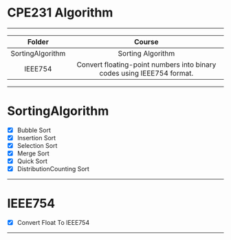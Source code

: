 # CPE231 Algorithm

---

|      Folder      |                                 Course                                 |
| :--------------: | :--------------------------------------------------------------------: |
| SortingAlgorithm |                           Sorting Algorithm                            |
|     IEEE754      | Convert floating-point numbers into binary codes using IEEE754 format. |

---

# SortingAlgorithm

-   [x] Bubble Sort
-   [x] Insertion Sort
-   [x] Selection Sort
-   [x] Merge Sort
-   [x] Quick Sort
-   [x] DistributionCounting Sort

---

# IEEE754

-   [x] Convert Float To IEEE754

---
